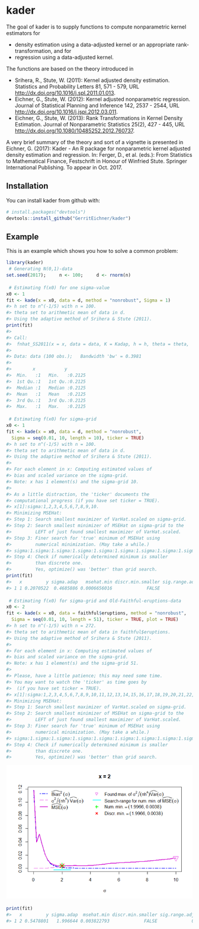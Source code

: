 
<!-- README.md is generated from README.Rmd. Please edit that file -->
kader
=====

The goal of kader is to supply functions to compute nonparametric kernel estimators for

-   density estimation using a data-adjusted kernel or an appropriate rank-transformation, and for
-   regression using a data-adjusted kernel.

The functions are based on the theory introduced in

-   Srihera, R., Stute, W. (2011): Kernel adjusted density estimation. Statistics and Probability Letters 81, 571 - 579, URL <http://dx.doi.org/10.1016/j.spl.2011.01.013>.
-   Eichner, G., Stute, W. (2012): Kernel adjusted nonparametric regression. Journal of Statistical Planning and Inference 142, 2537 - 2544, URL <http://dx.doi.org/10.1016/j.jspi.2012.03.011>.
-   Eichner, G., Stute, W. (2013): Rank Transformations in Kernel Density Estimation. Journal of Nonparametric Statistics 25(2), 427 - 445, URL <http://dx.doi.org/10.1080/10485252.2012.760737>.

A very brief summary of the theory and sort of a vignette is presented in Eichner, G. (2017): Kader - An R package for nonparametric kernel adjusted density estimation and regression. In: Ferger, D., et al. (eds.): From Statistics to Mathematical Finance, Festschrift in Honour of Winfried Stute. Springer International Publishing. To appear in Oct. 2017.

Installation
------------

You can install kader from github with:

``` r
# install.packages("devtools")
devtools::install_github("GerritEichner/kader")
```

Example
-------

This is an example which shows you how to solve a common problem:

``` r
library(kader)
 # Generating N(0,1)-data
set.seed(2017);     n <- 100;     d <- rnorm(n)

 # Estimating f(x0) for one sigma-value
x0 <- 1
fit <- kade(x = x0, data = d, method = "nonrobust", Sigma = 1)
#> h set to n^(-1/5) with n = 100.
#> theta set to arithmetic mean of data in d.
#> Using the adaptive method of Srihera & Stute (2011).
print(fit)
#> 
#> Call:
#>  fnhat_SS2011(x = x, data = data, K = Kadap, h = h, theta = theta,     sigma = Sigma)
#> 
#> Data: data (100 obs.);   Bandwidth 'bw' = 0.3981
#> 
#>        x           y         
#>  Min.   :1   Min.   :0.2125  
#>  1st Qu.:1   1st Qu.:0.2125  
#>  Median :1   Median :0.2125  
#>  Mean   :1   Mean   :0.2125  
#>  3rd Qu.:1   3rd Qu.:0.2125  
#>  Max.   :1   Max.   :0.2125

 # Estimating f(x0) for sigma-grid
x0 <- 1
fit <- kade(x = x0, data = d, method = "nonrobust",
  Sigma = seq(0.01, 10, length = 10), ticker = TRUE)
#> h set to n^(-1/5) with n = 100.
#> theta set to arithmetic mean of data in d.
#> Using the adaptive method of Srihera & Stute (2011).
#> 
#> For each element in x: Computing estimated values of
#> bias and scaled variance on the sigma-grid.
#> Note: x has 1 element(s) and the sigma-grid 10.
#> 
#> As a little distraction, the 'ticker' documents the
#> computational progress (if you have set ticker = TRUE).
#> x[1]:sigma:1,2,3,4,5,6,7,8,9,10.
#> Minimizing MSEHat:
#> Step 1: Search smallest maximizer of VarHat.scaled on sigma-grid.
#> Step 2: Search smallest minimizer of MSEHat on sigma-grid to the
#>         LEFT of just found smallest maximizer of VarHat.scaled.
#> Step 3: Finer search for 'true' minimum of MSEHat using
#>         numerical minimization. (May take a while.)
#> sigma:1.sigma:1.sigma:1.sigma:1.sigma:1.sigma:1.sigma:1.sigma:1.sigma:1.sigma:1.sigma:1.sigma:1.sigma:1.sigma:1.sigma:1.sigma:1.
#> Step 4: Check if numerically determined minimum is smaller
#>         than discrete one.
#>         Yes, optimize() was 'better' than grid search.
print(fit)
#>   x         y sigma.adap   msehat.min discr.min.smaller sig.range.adj
#> 1 1 0.2070522  0.4685886 0.0006656016             FALSE             0

 # Estimating f(x0) for sigma-grid and Old-Faithful-eruptions-data
x0 <- 2
fit <- kade(x = x0, data = faithful$eruptions, method = "nonrobust",
  Sigma = seq(0.01, 10, length = 51), ticker = TRUE, plot = TRUE)
#> h set to n^(-1/5) with n = 272.
#> theta set to arithmetic mean of data in faithful$eruptions.
#> Using the adaptive method of Srihera & Stute (2011).
#> 
#> For each element in x: Computing estimated values of
#> bias and scaled variance on the sigma-grid.
#> Note: x has 1 element(s) and the sigma-grid 51.
#> 
#> Please, have a little patience; this may need some time.
#> You may want to watch the 'ticker' as time goes by
#>  (if you have set ticker = TRUE).
#> x[1]:sigma:1,2,3,4,5,6,7,8,9,10,11,12,13,14,15,16,17,18,19,20,21,22,23,24,25,26,27,28,29,30,31,32,33,34,35,36,37,38,39,40,41,42,43,44,45,46,47,48,49,50,51.
#> Minimizing MSEHat:
#> Step 1: Search smallest maximizer of VarHat.scaled on sigma-grid.
#> Step 2: Search smallest minimizer of MSEHat on sigma-grid to the
#>         LEFT of just found smallest maximizer of VarHat.scaled.
#> Step 3: Finer search for 'true' minimum of MSEHat using
#>         numerical minimization. (May take a while.)
#> sigma:1.sigma:1.sigma:1.sigma:1.sigma:1.sigma:1.sigma:1.sigma:1.sigma:1.sigma:1.sigma:1.sigma:1.sigma:1.
#> Step 4: Check if numerically determined minimum is smaller
#>         than discrete one.
#>         Yes, optimize() was 'better' than grid search.
```

![](README-example-1.png)

``` r
print(fit)
#>   x         y sigma.adap  msehat.min discr.min.smaller sig.range.adj
#> 1 2 0.5478801   1.996644 0.003822793             FALSE             0
```
